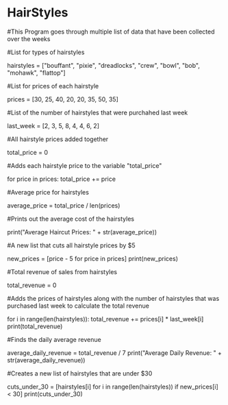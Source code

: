 # HairStyles
#This Program goes through multiple list of data that have been collected over the weeks

#List for types of hairstyles

hairstyles = ["bouffant", "pixie", "dreadlocks", "crew", "bowl", "bob", "mohawk", "flattop"]

#List for prices of each hairstyle

prices = [30, 25, 40, 20, 20, 35, 50, 35]

#List of the number of hairstyles that were purchahed last week

last_week = [2, 3, 5, 8, 4, 4, 6, 2]

#All hairstyle prices added together

total_price = 0

#Adds each hairstyle price to the variable "total_price" 

for price in prices:
  total_price += price
  
#Average price for hairstyles

average_price = total_price / len(prices)
  
#Prints out the average cost of the hairstyles  

print("Average Haircut Prices: " + str(average_price))  
  
#A new list that cuts all hairstyle prices by $5

new_prices = [price - 5 for price in prices]
print(new_prices)

#Total revenue of sales from hairstyles

total_revenue = 0

#Adds the prices of hairstyles along with the number of hairstyles that was purchased last week to calculate the total revenue 

for i in range(len(hairstyles)):
  total_revenue += prices[i] * last_week[i] 
print(total_revenue) 

#Finds the daily average revenue

average_daily_revenue = total_revenue / 7
print("Average Daily Revenue: " + str(average_daily_revenue))

#Creates a new list of hairstyles that are under $30

cuts_under_30 = [hairstyles[i] for i in range(len(hairstyles)) if new_prices[i] < 30]
print(cuts_under_30)  

